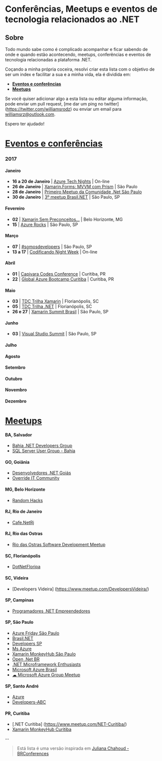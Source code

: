# Conferências, Meetups e eventos de tecnologia relacionados ao .NET

## Sobre

Todo mundo sabe como é complicado acompanhar e ficar sabendo de onde e quando estão acontecendo, meetups, conferências e eventos de tecnologia relacionadas a plataforma .NET.

Coçando a minha própria coceira, resolvi criar esta lista com o objetivo de ser um index e facilitar a sua e a minha vida, ela é dividida em: 

* **[Eventos e conferências](#eventos-e-conferências)**
* **[Meetups](#meetups)**

Se você quiser adicionar algo a esta lista ou editar alguma informação, pode enviar um pull request, [me dar um ping no twitter] (https://twitter.com/williamsrodz) ou enviar um email para williamsrz@outlook.com.

Espero ter ajudado!

# [Eventos e conferências](#eventos-e-conferências)

### 2017 


#### Janeiro
* **16 a 20 de Janeiro** | [Azure Tech Nights](http://azuretechnights.azurewebsites.net) | On-line
* **26 de Janeiro** | [Xamarin.Forms: MVVM com Prism](https://www.meetup.com/Developers-SP/events/237000911/) | São Paulo
* **28 de Janeiro** | [Primeiro Meetup da Comunidade .Net São Paulo](https://www.meetup.com/pt-BR/Comunidade-NET-Sao-Paulo/events/236844928/)
* **30 de Janeiro** | [3º meetup Brasil.NET](https://www.meetup.com/Brasil-NET/events/236828026/) | São Paulo, SP

#### Fevereiro
* **02** | [Xamarin Sem Preconceitos...](https://www.meetup.com/Random-Hacks/events/237049580/?eventId=237049580) | Belo Horizonte, MG  
* **15** | [Azure Rocks](https://www.meetup.com/azure-rocks/events/237149023/?eventId=237149023) | São Paulo, SP

#### Março
* **07** | [#somosdevelopers](https://www.meetup.com/pt-BR/Brasil-NET/events/237768024/) | São Paulo, SP
* **13 a 17** | [Codificando Night Week](http://codificandoweek.azurewebsites.net/) | On-line 

#### Abril
* **01** | [Capivara Codes Conference](http://capivara.codes/) | Curitiba, PR
* **22** | [Global Azure Bootcamp Curitiba](http://gabcwb.azurewebsites.net/) | Curitiba, PR

#### Maio
* **03** | [TDC Trilha Xamarin](http://www.thedevelopersconference.com.br/tdc/2017/florianopolis/trilha-xamarin) | Florianópolis, SC
* **05** | [TDC Trilha .NET](http://www.thedevelopersconference.com.br/tdc/2017/florianopolis/trilha-dot-net) | Florianópolis, SC
* **26 e 27** | [Xamarin Summit Brasil](http://xamarinsummit.com.br/) | São Paulo, SP

#### Junho
* **03** | [Visual Studio Summit](http://www.visualstudiosummit.com.br/) | São Paulo, SP

#### Julho

#### Agosto

#### Setembro

#### Outubro

#### Novembro

#### Dezembro


# [Meetups](#meetups)

#### BA, Salvador
* [Bahia .NET Developers Group](https://www.meetup.com/Bahia-NET-Developers-Group/)
* [SQL Server User Group - Bahia](https://www.meetup.com/SQLServerBahia/)

#### GO, Goiânia
* [Desenvolvedores .NET Goiás](https://www.devgoias.net/)
* [Override IT Community](http://www.meetup.com/pt-BR/Override/)

#### MG, Belo Horizonte
* [Random Hacks](https://www.meetup.com/pt-BR/Random-Hacks/)

#### RJ, Rio de Janeiro
* [Cafe.NetRj](https://www.meetup.com/Cafe-NetRj/)

#### RJ, Rio das Ostras
* [Rio das Ostras Software Development Meetup](https://www.meetup.com/Rio-das-Ostras-Software-Development-Meetup/)

#### SC, Florianópolis
* [DotNetFloripa](https://www.meetup.com/DotNetFloripa/)

#### SC, Videira
* [Developers Videira] (https://www.meetup.com/DevelopersVideira/)

#### SP, Campinas
* [Programadores .NET Empreendedores](https://www.meetup.com/Programadores-NET-Empreendedores/)

#### SP, São Paulo
* [Azure Friday São Paulo](https://www.meetup.com/azure-friday-sao-paulo/)
* [Brasil.NET](https://www.meetup.com/Brasil-NET/)
* [Developers SP](https://www.meetup.com/Developers-SP/)
* [Ms Azure](https://www.meetup.com/Ms-Azure/)
* [Xamarin MonkeyHub São Paulo](https://www.meetup.com/Xamarin-Monkey-Hub-Sao-Paulo/)
* [Open .Net BR](https://www.meetup.com/Open-Net-BR/)
* [.NET Microframework Enthusiasts](https://www.meetup.com/NET-Microframework-Enthusiasts/)
* [Microsoft Azure Brasil](https://www.meetup.com/MicrosoftAzureBrasil/)
* [☁ Microsoft Azure Group Meetup](https://www.meetup.com/Microsoft-Azure-Group-Meetup/)

#### SP, Santo André
* [Azure](https://www.meetup.com/meetup-group-SfNmrDWz/)
* [Developers-ABC](https://www.meetup.com/Developers-ABC/)

#### PR, Curitiba
* [.NET Curitiba] (https://www.meetup.com/NET-Curitiba/)
* [Xamarin MonkeyHub Curitiba](https://www.meetup.com/Xamarin-Monkey-Hub-Curitiba/)


--

> Está lista é uma versão inspirada em [Juliana Chahoud - BRConferences](https://github.com/jchahoud/BRConferences)
